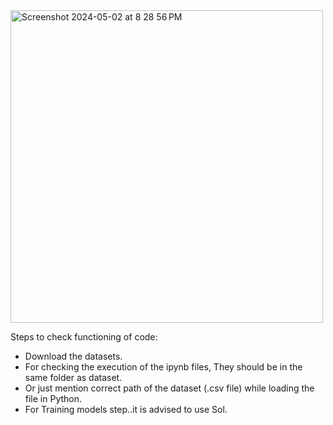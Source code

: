 <img width="500" alt="Screenshot 2024-05-02 at 8 28 56 PM" src="https://github.com/gauthiii/smlTwitSenti/assets/35861219/ec98e2e7-750d-43a9-a3cd-0f4f3724849d">


Steps to check functioning of code:

- Download the datasets.
- For checking the execution of the ipynb files, They should be in the same folder as dataset.
- Or just mention correct path of the dataset (.csv file) while loading the file in Python.
- For Training models step..it is advised to use Sol.
